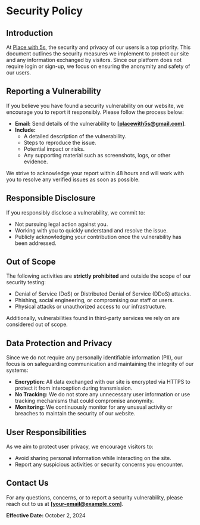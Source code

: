 # Security Policy

## Introduction
At [Place with 5s](https://www.placewith5s.com), the security and privacy of our users is a top priority. This document outlines the security measures we implement to protect our site and any information exchanged by visitors. Since our platform does not require login or sign-up, we focus on ensuring the anonymity and safety of our users.

## Reporting a Vulnerability
If you believe you have found a security vulnerability on our website, we encourage you to report it responsibly. Please follow the process below:

- **Email:** Send details of the vulnerability to **[placewith5s@gmail.com]**.
- **Include:**
  - A detailed description of the vulnerability.
  - Steps to reproduce the issue.
  - Potential impact or risks.
  - Any supporting material such as screenshots, logs, or other evidence.

We strive to acknowledge your report within 48 hours and will work with you to resolve any verified issues as soon as possible.

## Responsible Disclosure
If you responsibly disclose a vulnerability, we commit to:
- Not pursuing legal action against you.
- Working with you to quickly understand and resolve the issue.
- Publicly acknowledging your contribution once the vulnerability has been addressed.

## Out of Scope
The following activities are **strictly prohibited** and outside the scope of our security testing:
- Denial of Service (DoS) or Distributed Denial of Service (DDoS) attacks.
- Phishing, social engineering, or compromising our staff or users.
- Physical attacks or unauthorized access to our infrastructure.

Additionally, vulnerabilities found in third-party services we rely on are considered out of scope.

## Data Protection and Privacy
Since we do not require any personally identifiable information (PII), our focus is on safeguarding communication and maintaining the integrity of our systems:
- **Encryption:** All data exchanged with our site is encrypted via HTTPS to protect it from interception during transmission.
- **No Tracking:** We do not store any unnecessary user information or use tracking mechanisms that could compromise anonymity.
- **Monitoring:** We continuously monitor for any unusual activity or breaches to maintain the security of our website.

## User Responsibilities
As we aim to protect user privacy, we encourage visitors to:
- Avoid sharing personal information while interacting on the site.
- Report any suspicious activities or security concerns you encounter.

## Contact Us
For any questions, concerns, or to report a security vulnerability, please reach out to us at **[your-email@example.com]**.

**Effective Date:** October 2, 2024
